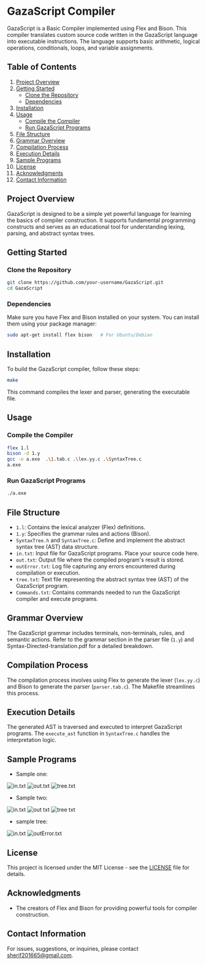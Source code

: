 # GazaScript Compiler

GazaScript is a Basic Compiler implemented using Flex and Bison. This compiler translates custom source code written in the GazaScript language into executable instructions. The language supports basic arithmetic, logical operations, conditionals, loops, and variable assignments.

## Table of Contents
1. [Project Overview](#project-overview)
2. [Getting Started](#getting-started)
   - [Clone the Repository](#clone-the-repository)
   - [Dependencies](#dependencies)
3. [Installation](#installation)
4. [Usage](#usage)
   - [Compile the Compiler](#compile-the-compiler)
   - [Run GazaScript Programs](#run-gazascript-programs)
5. [File Structure](#file-structure)
6. [Grammar Overview](#grammar-overview)
7. [Compilation Process](#compilation-process)
8. [Execution Details](#execution-details)
9. [Sample Programs](#sample-programs)
10. [License](#license)
11. [Acknowledgments](#acknowledgments)
12. [Contact Information](#contact-information)

## Project Overview

GazaScript is designed to be a simple yet powerful language for learning the basics of compiler construction. It supports fundamental programming constructs and serves as an educational tool for understanding lexing, parsing, and abstract syntax trees.

## Getting Started

### Clone the Repository

```bash
git clone https://github.com/your-username/GazaScript.git
cd GazaScript
```

### Dependencies

Make sure you have Flex and Bison installed on your system. You can install them using your package manager:

```bash
sudo apt-get install flex bison   # For Ubuntu/Debian
```

## Installation

To build the GazaScript compiler, follow these steps:

```bash
make
```

This command compiles the lexer and parser, generating the executable file.

## Usage

### Compile the Compiler

```bash
flex 1.l
bison -d 1.y
gcc -o a.exe  .\1.tab.c .\lex.yy.c .\SyntaxTree.c
a.exe
```

### Run GazaScript Programs

```bash
./a.exe
```

## File Structure

- `1.l`: Contains the lexical analyzer (Flex) definitions.
- `1.y`: Specifies the grammar rules and actions (Bison).
- `SyntaxTree.h` and `SyntaxTree.c`: Define and implement the abstract syntax tree (AST) data structure.
- `in.txt`: Input file for GazaScript programs. Place your source code here.
- `out.txt`: Output file where the compiled program's result is stored.
- `outError.txt`: Log file capturing any errors encountered during compilation or execution.
- `tree.txt`: Text file representing the abstract syntax tree (AST) of the GazaScript program.
- `Commands.txt`: Contains commands needed to run the GazaScript compiler and execute programs.

## Grammar Overview

The GazaScript grammar includes terminals, non-terminals, rules, and semantic actions. Refer to the grammar section in the parser file (`1.y`) and Syntax-Directed-translation.pdf for a detailed breakdown.

## Compilation Process

The compilation process involves using Flex to generate the lexer (`lex.yy.c`) and Bison to generate the parser (`parser.tab.c`). The Makefile streamlines this process.

## Execution Details

The generated AST is traversed and executed to interpret GazaScript programs. The `execute_ast` function in `SyntaxTree.c` handles the interpretation logic.

## Sample Programs

- Sample one:

![in.txt](exmaples/image.png)
![out.txt](exmaples/image-1.png)
![tree.txt](exmaples/image-2.png)
- Sample two:

![in.txt](exmaples/image-3.png)
![out txt](exmaples/image-4.png)
![tree txt](exmaples/image-5.png)
- sample tree:

![in.txt](exmaples/image-6.png)
![outError.txt](exmaples/image-7.png)

## License

This project is licensed under the MIT License - see the [LICENSE](LICENSE) file for details.

## Acknowledgments

- The creators of Flex and Bison for providing powerful tools for compiler construction.

## Contact Information

For issues, suggestions, or inquiries, please contact [sherif201665@gmail.com](mailto:sherif201665@gmail.com).
